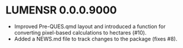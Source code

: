 # LUMENSR 0.0.0.9000
* Improved Pre-QUES.qmd layout and introduced a function for converting pixel-based calculations to hectares (#10).
* Added a NEWS.md file to track changes to the package (fixes #8).
